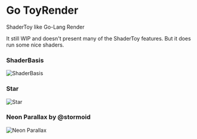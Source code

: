 # Go ToyRender
ShaderToy like Go-Lang Render

It still WIP and doesn't present many of the ShaderToy features. But it does run some nice shaders.


### ShaderBasis

![ShaderBasis](https://user-images.githubusercontent.com/578310/64926847-df410980-d7d8-11e9-8a73-a4ce35599861.jpg)

### Star

![Star](https://user-images.githubusercontent.com/578310/64926846-dcdeaf80-d7d8-11e9-800b-5edd4f2d3466.jpg)

### Neon Parallax by @stormoid

![Neon Parallax](https://user-images.githubusercontent.com/578310/64926918-f59b9500-d7d9-11e9-8912-89f9c1712d03.jpg)

